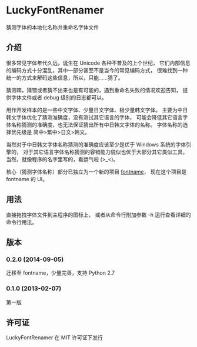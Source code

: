 # LuckyFontRenamer #

猜测字体的本地化名称并重命名字体文件


## 介绍 ##

很多常见字体年代久远，诞生在 Unicode 各种不普及的上个世纪，
它们内部信息的编码方式十分混乱，其中一部分甚至不是当今的常见编码方式，
很难找到一种统一的方式来解码这些信息，所以，只能……猜了。

猜测嘛，猜错或者猜不出来也是有可能的，遇到重命名失败的情况欢迎告知，
提供字体文件或者 debug 级别的日志都可以。

用作开发样本的是一些中文字体、少量日文字体、极少量韩文字体。
主要为中日韩文字体优化了猜测准确度，没有测试其它语言的字体，
可能会降低其它语言字体名称猜测的准确度，也无法保证猜出所有中日韩文字体的名称。
字体名称的选择优先级是 简中>繁中>日文>韩文。

当然对于中日韩文字体名称猜测的准确度应该至少是优于 Windows 系统的字体引擎的，
对于其它语言字体名称猜测的容错能力貌似也优于大部分其它类似工具，
当然，就像程序的名字里写的，看运气啦 (>_<)。

核心（猜测字体名称）部分已独立为一个新的项目 [fontname](https://github.com/Asvel/fontname)，
现在这个项目是 fontname 的 UI。


## 用法 ##

直接拖拽字体文件到主程序的图标上，
或者从命令行附加参数 -h 运行查看详细的命令行用法。


## 版本 ##

### 0.2.0 (2014-09-05)

迁移至 fontname，少量完善，支持 Python 2.7

### 0.1.0 (2013-02-07)

第一版


## 许可证 ##

LuckyFontRenamer 在 MIT 许可证下发行
